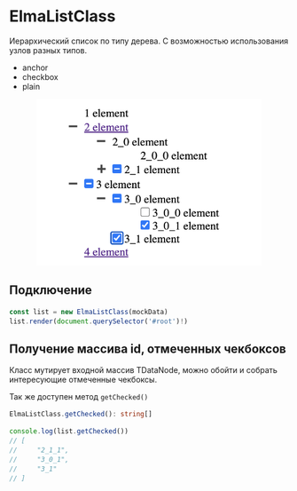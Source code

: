 # ElmaListClass

Иерархический список по типу дерева. С возможностью использования узлов разных типов.

- anchor
- checkbox
- plain

<!-- markdownlint-disable MD033 -->
<div style="text-align: center;">
  <img src="/public/screen2.png" height="300px" alt="mockData" />
</div>
<!-- markdownlint-enable MD033 -->

## Подключение

```ts
const list = new ElmaListClass(mockData)
list.render(document.querySelector('#root')!)
```

## Получение массива id, отмеченных чекбоксов

Класс мутирует входной массив TDataNode, можно обойти и собрать интересующие отмеченные чекбоксы.

Так же доступен метод `getChecked()`

```ts
ElmaListClass.getChecked(): string[]
```

```ts
console.log(list.getChecked())
// [
//     "2_1_1",
//     "3_0_1",
//     "3_1"
// ]
```
